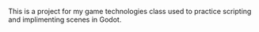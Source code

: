 This is a project for my game technologies class used to practice scripting and implimenting scenes in Godot.